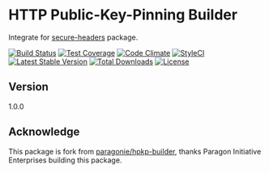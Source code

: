 # HTTP Public-Key-Pinning Builder

Integrate for [secure-headers](https://github.com/BePsvPT/secure-headers) package.

[![Build Status](https://travis-ci.org/BePsvPT/hpkp-builder.svg?branch=master)](https://travis-ci.org/BePsvPT/hpkp-builder)
[![Test Coverage](https://codeclimate.com/github/BePsvPT/hpkp-builder/badges/coverage.svg)](https://codeclimate.com/github/BePsvPT/hpkp-builder/coverage)
[![Code Climate](https://codeclimate.com/github/BePsvPT/hpkp-builder/badges/gpa.svg)](https://codeclimate.com/github/BePsvPT/hpkp-builder)
[![StyleCI](https://styleci.io/repos/98368746/shield)](https://styleci.io/repos/98368746)
[![Latest Stable Version](https://poser.pugx.org/bepsvpt/hpkp-builder/v/stable?format=flat-square)](https://packagist.org/packages/bepsvpt/hpkp-builder)
[![Total Downloads](https://poser.pugx.org/bepsvpt/hpkp-builder/downloads?format=flat-square)](https://packagist.org/packages/bepsvpt/hpkp-builder)
[![License](https://poser.pugx.org/bepsvpt/hpkp-builder/license?format=flat-square)](https://packagist.org/packages/bepsvpt/hpkp-builder)

## Version

1.0.0

## Acknowledge

This package is fork from [paragonie/hpkp-builder](https://github.com/paragonie/hpkp-builder), thanks Paragon Initiative Enterprises building this package.
